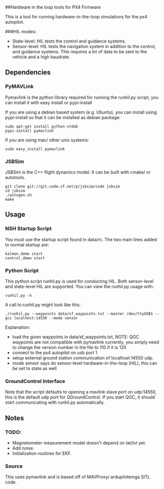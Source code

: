 ##Hardware in the loop tools for PX4 Firmware

This is a tool for running hardware-in-the-loop simulations for the px4 autopilot.

###HIL modes:

* State-level: HIL tests the control and guidance systems.
* Sensor-level: HIL tests the navigation system in addition to the control, and guidance systems. This requires a lot of data to be sent to the vehicle and a high baudrate.

## Dependencies

### PyMAVLink

Pymavlink is the python library required for running the runhil.py script, you can install it with easy install or pypi-install

If you are using a debian based system (e.g. Ubuntu), you can install using pypi-install so that it can be installed as debian package:

```
sudo apt-get install python-stdeb
pypi-install pymavlink
```

If you are using mac/ other unix systems:

```
sudo easy_install pymavlink
```

### JSBSim

JSBSim is the C++ flight dynamics model. It can be built with cmake/ or autotools.

```
git clone git://git.code.sf.net/p/jsbsim/code jsbsim
cd jsbsim
./autogen.sh
make
```

## Usage

### NSH Startup Script

You must use the startup script found in data/rc. The two main lines added to normal startup are:
```
kalman_demo start
control_demo start
```

### Python Script

This python script runhil.py is used for conducting HIL. Both sensor-level and state-level HIL are supported. You can view the runhil.py usage with:
```
runhil.py -h
```

A call to runhil.py might look like this:
```
./runhil.py --waypoints data/sf_waypoints.txt --master /dev/ttyUSB1 --gcs localhost:14550 --mode sensor
```

Explanation:
* load the given waypoints in data/sf_waypoints.txt, NOTE: QGC waypoints are not compatible with pymavlink currently, you simply need to change the version number in the file to 110 if it is 120
* connect to the px4 autopilot on usb port 1
* setup external ground station communication of localhost:14550 udp.
* mode sensor says do sensor-level hardware-in-the-loop (HIL), this can be set to state as well

### GroundControl Interface
Note that the script defaults to opening a mavlink slave port on udp:14550, this is the default udp port for QGroundControl. If you start QGC, it should start communicating with runhil.py automatically.

## Notes

### TODO:

* Magnetometer measurement model doesn't depend on lat/lot yet.
* Add noise.
* Initialization routines for EKF.

### Source

This uses pymavlink and is based off of MAVProxy/ ardupilotemga SITL code.
